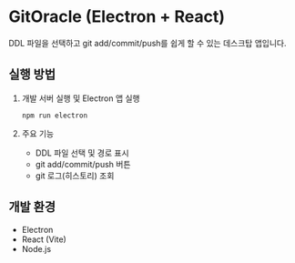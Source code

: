 # GitOracle (Electron + React)

DDL 파일을 선택하고 git add/commit/push를 쉽게 할 수 있는 데스크탑 앱입니다.

## 실행 방법

1. 개발 서버 실행 및 Electron 앱 실행

   ```
   npm run electron
   ```

2. 주요 기능
   - DDL 파일 선택 및 경로 표시
   - git add/commit/push 버튼
   - git 로그(히스토리) 조회

## 개발 환경

- Electron
- React (Vite)
- Node.js
